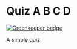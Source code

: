 Quiz A B C D
============

[![Greenkeeper badge](https://badges.greenkeeper.io/tsacinim/quiz-abcd.svg)](https://greenkeeper.io/)

A simple quiz 